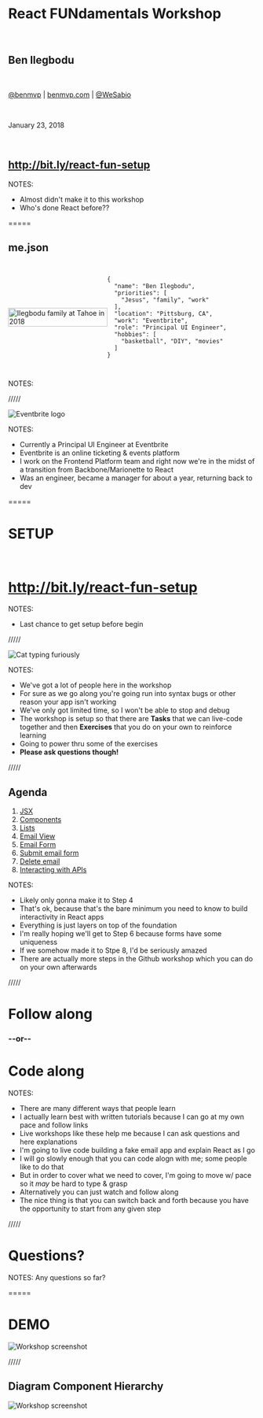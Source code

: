 # React FUNdamentals Workshop

<br />

## Ben Ilegbodu

<br />

[@benmvp](https://twitter.com/benmvp) | [benmvp.com](/) | [@WeSabio](https://twitter.com/WeSabio) 

<br />

January 23, 2018  

<br />

## http://bit.ly/react-fun-setup

NOTES:
- Almost didn't make it to this workshop
- Who's done React before??

=====

## me.json

<div style="display:flex;align-items:center">
	<div style="flex:0 0 40%;">
		<img src="../../img/family/family-tahoe-2018-selfie.jpg" style="width:100%;height:auto" alt="Ilegbodu family at Tahoe in 2018" />
	</div>
	<div style="flex:0 0 50%;">
		<pre class="large"><code class="lang-json">
{
  "name": "Ben Ilegbodu",
  "priorities": [
    "Jesus", "family", "work"
  ],
  "location": "Pittsburg, CA",
  "work": "Eventbrite",
  "role": "Principal UI Engineer",
  "hobbies": [
    "basketball", "DIY", "movies"
  ]
}
			</code></pre>
	</div>
</div>

NOTES:

/////

![Eventbrite logo](../../img/eventbrite/wordmark-orange.png)
<!-- .element: style="border: 0; background: none; margin: 0; box-shadow: none;" -->

NOTES:
- Currently a Principal UI Engineer at Eventbrite
- Eventbrite is an online ticketing & events platform
- I work on the Frontend Platform team and right now we're in the midst of a transition from Backbone/Marionette to React
- Was an engineer, became a manager for about a year, returning back to dev

=====

# SETUP

<br />

# http://bit.ly/react-fun-setup

NOTES:
- Last chance to get setup before begin

/////

![Cat typing furiously](../../img/giphy/cat-typing-fast.gif)
<!-- .element: style="width:50%" -->

NOTES:
- We've got a lot of people here in the workshop
- For sure as we go along you're going run into syntax bugs or other reason your app isn't working
- We've only got limited time, so I won't be able to stop and debug
- The workshop is setup so that there are **Tasks** that we can live-code together and then **Exercises** that you do on your own to reinforce learning
- Going to power thru some of the exercises
- **Please ask questions though!**

/////

## Agenda

1. [JSX](https://github.com/benmvp/react-workshop/blob/master/01-jsx/)
1. [Components](https://github.com/benmvp/react-workshop/blob/master/02-components/)
1. [Lists](https://github.com/benmvp/react-workshop/blob/master/03-lists/)
1. [Email View](https://github.com/benmvp/react-workshop/blob/master/04-email-view/)
1. [Email Form](https://github.com/benmvp/react-workshop/blob/master/05-email-form/)
1. [Submit email form](https://github.com/benmvp/react-workshop/blob/master/06-submit-email-form/)
1. [Delete email](https://github.com/benmvp/react-workshop/blob/master/07-delete-email/)
1. [Interacting with APIs](https://github.com/benmvp/react-workshop/blob/master/08-api/)

NOTES:
- Likely only gonna make it to Step 4
- That's ok, because that's the bare minimum you need to know to build interactivity in React apps
- Everything is just layers on top of the foundation
- I'm really hoping we'll get to Step 6 because forms have some uniqueness
- If we somehow made it to Stpe 8, I'd be seriously amazed
- There are actually more steps in the Github workshop which you can do on your own afterwards

/////

# Follow along

### --or--

# Code along

NOTES:
- There are many different ways that people learn
- I actually learn best with written tutorials because I can go at my own pace and follow links
- Live workshops like these help me because I can ask questions and here explanations
- I'm going to live code building a fake email app and explain React as I go
- I will go slowly enough that you can code alogn with me; some people like to do that
- But in order to cover what we need to cover, I'm going to move w/ pace so it _may_ be hard to type & grasp
- Alternatively you can just watch and follow along
- The nice thing is that you can switch back and forth because you have the opportunity to start from any given step

/////

# Questions?

NOTES:
Any questions so far?

=====

# DEMO

![Workshop screenshot](../../img/react/workshop-screenshot.png)
<!-- .element: style="width:65%" -->

/////

## Diagram Component Hierarchy

![Workshop screenshot](../../img/react/workshop-screenshot.png)
<!-- .element: style="width:65%" -->

<div class="code-highlight fragment current-visible" style="height: 810px; top: 133px; left: 310px; width: 560px"></div>
<div class="code-highlight fragment current-visible" style="height: 103px; top: 383px; left: 310px; width: 560px"></div>
<div class="code-highlight fragment current-visible" style="height: 810px; top: 133px; left: 860px; width: 685px"></div>


=====

# Let's get started!

=====

# More functionality

- Redux
- Testing
- Routing
- Animation
- Form validation
- Server rendering

=====

![Jack Sparrow Thanks](../../img/giphy/thanks-jack-sparrow.gif)
<!-- .element: style="width: 50%" -->

## Ben Ilegbodu

[benmvp.com](/) | [@benmvp](https://twitter.com/benmvp) | [ben@benmvp.com](mailto:ben@benmvp.com)  
[github/benmvp](https://github.com/benmvp)
<br /><br />

Ask me anything! [benmvp.com/ama](http://www.benmvp.com/ama/)

NOTES:
- So that's it!
- Slides are available on Twitter and Blog
- Ask questions on Twitter, via email or AMA!
- Better yet, just come up to me during the breaks - it can be awkward or cool, it doesn't matter
- Just not awkward in the bathroom; that's off limits
- And don't let me know you're a Jazz fan
- Thanks!
